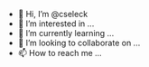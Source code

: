 - 👋 Hi, I’m @cseleck
- 👀 I’m interested in ...
- 🌱 I’m currently learning ...
- 💞️ I’m looking to collaborate on ...
- 📫 How to reach me ...

<!---
cseleck/cseleck is a ✨ special ✨ repository because its `README.md` (this file) appears on your GitHub profile.
You can click the Preview link to take a look at your changes.
--->
